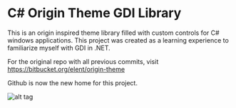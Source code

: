 C# Origin Theme GDI Library
===========================

This is an origin inspired theme library filled with custom controls for C# windows applications. This project was created as a learning experience to familiarize myself with GDI in .NET.

For the original repo with all previous commits, visit https://bitbucket.org/elent/origin-theme

Github is now the new home for this project.

![alt tag](http://erwanlent.com/origin.png)
